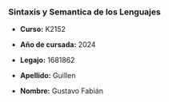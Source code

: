 ### Sintaxis y Semantica de los Lenguajes

- **Curso:** K2152

- **Año de cursada:** 2024

- **Legajo:** 1681862

- **Apellido:** Guillen

- **Nombre:** Gustavo Fabián

